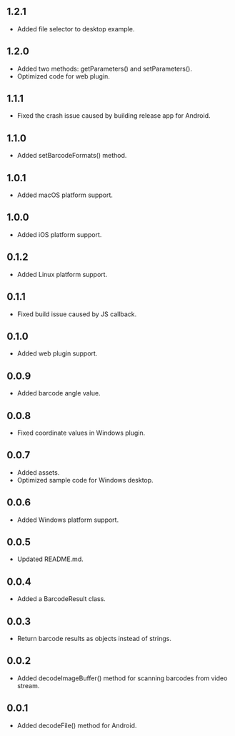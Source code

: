 ## 1.2.1
* Added file selector to desktop example.

## 1.2.0
* Added two methods: getParameters() and setParameters().
* Optimized code for web plugin.

## 1.1.1
* Fixed the crash issue caused by building release app for Android.

## 1.1.0
* Added setBarcodeFormats() method.

## 1.0.1
* Added macOS platform support.

## 1.0.0
* Added iOS platform support.

## 0.1.2
* Added Linux platform support.

## 0.1.1
* Fixed build issue caused by JS callback.

## 0.1.0
* Added web plugin support.

## 0.0.9
* Added barcode angle value.

## 0.0.8
* Fixed coordinate values in Windows plugin.

## 0.0.7
* Added assets.
* Optimized sample code for Windows desktop.

## 0.0.6
* Added Windows platform support.

## 0.0.5
* Updated README.md.

## 0.0.4
* Added a BarcodeResult class.

## 0.0.3
* Return barcode results as objects instead of strings.

## 0.0.2
* Added decodeImageBuffer() method for scanning barcodes from video stream.

## 0.0.1

* Added decodeFile() method for Android.
